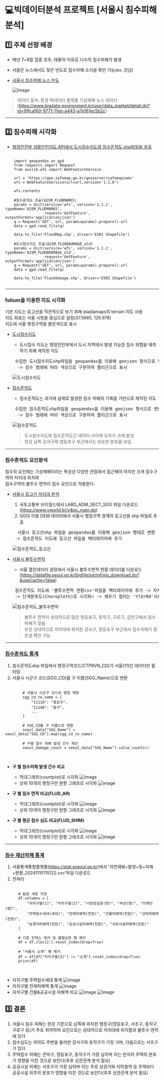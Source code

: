 # 💻빅데이터분석 프로젝트 [서울시 침수피해 분석]

## 1️⃣ 주제 선정 배경
- 매년 7~9월 집중 호우, 태풍의 이유로 다수의 침수피해가 발생
- 서울은 뉴스에서도 잦은 빈도로 침수피해 소식을 확인 가능(ex. 강남)
- [서울시 침수피해 뉴스 빈도](https://github.com/SolarHO/FloodDamage_BigData/blob/main/%ED%99%8D%EC%88%98%ED%94%BC%ED%95%B4_%EB%89%B4%EC%8A%A4_%EB%B9%88%EB%8F%84_%EB%B6%84%EC%84%9D.ipynb)
  
  ![image](https://github.com/user-attachments/assets/bfeb1bcc-c7f6-449d-a884-264b92db0775)

> 데이터 출처: 환경 빅데이터 플랫폼 기상재해 뉴스 데이터<br>(https://www.bigdata-environment.kr/user/data_market/detail.do?id=9ffcaf60-9771-11ee-a443-a7e161ec5b2c)

<hr>

## 2️⃣ 침수피해 시각화

- [행정안전부 생활안전지도 API에서 도시침수지도와 침수흔적도 shp파일을 추출](https://github.com/SolarHO/FloodDamage_BigData/blob/main/%EB%8F%84%EC%8B%9C%EC%B9%A8%EC%88%98%EC%A7%80%EB%8F%84%2C_%EC%B9%A8%EC%88%98%ED%9D%94%EC%A0%81%EB%8F%84_%EB%8D%B0%EC%9D%B4%ED%84%B0_%EC%B6%94%EC%B6%9C.ipynb)
<pre>
  <code>
    import geopandas as gpd
    from requests import Request
    from owslib.wfs import WebFeatureService
    
    url = 'https://geo.safemap.go.kr/geoserver/safemap/wms'
    wfs = WebFeatureService(url=url,version='1.1.0')
    
    wfs.contents
    
    #침수흔적도 추출(A2SM_FLUDMARKS)
    params = dict(service='wfs', version='1.1.1', typeName='A2SM_FLUDMARKS',
                  request='GetFeature', outputFormat='application/json')
    q = Request('GET', url, params=params).prepare().url
    data = gpd.read_file(q)
    
    data.to_file('FloodMap.shp', driver='ESRI Shapefile')
    
    #도시침수지도 추출(A2SM_FLOODDAMAGE_old)
    params = dict(service='wfs', version='1.1.1', typeName='A2SM_FLOODDAMAGE_old',
                  request='GetFeature', outputFormat='application/json')
    q = Request('GET', url, params=params).prepare().url
    data = gpd.read_file(q)
    
    data.to_file('Flooddamage.shp', driver='ESRI Shapefile')
  </code>
</pre>

<hr>

### folium을 이용한 지도 시각화
  기본 지도는 등고선을 직관적으로 보기 위해 stadiamaps의 terrain 지도 사용<br>
  지도 좌표는 서울 시청을 중심으로 설정(37.5665, 126.978)<br>
  지도에 서울 행정구역을 붉은색으로 표시
  
- [도시침수지도](https://github.com/SolarHO/FloodDamage_BigData/tree/main/%EB%8F%84%EC%8B%9C%EC%B9%A8%EC%88%98%EC%A7%80%EB%8F%84)
    - 도시침수 지도는 행정안전부에서 도시 지역에서 발생 가능한 침수 위험을 예측하기 위해 제작된 지도
  <pre> 수집한 도시침수지도shp파일을 geopandas를 이용해 geojson 형식으로 변환 -> geojson파일을 folium을 이용해 지도에 시각화
    -> 침수 범례에 따라 색상으로 구분하여 폴리곤으로 표시
  </pre>
  ![도시침수지도](https://github.com/user-attachments/assets/99016e22-ff16-43c0-85c6-30c430a07d31)
- [침수흔적도](https://github.com/SolarHO/FloodDamage_BigData/tree/main/%EC%B9%A8%EC%88%98%ED%9D%94%EC%A0%81%EB%8F%84)
    - 침수흔적도는 과거에 실제로 발생한 침수 피해의 기록을 기반으로 제작된 지도
  <pre> 수집한 침수흔적도shp파일을 geopandas를 이용해 geojson 형식으로 변환 -> geojson파일을 folium을 이용해 지도에 시각화
    -> 침수 범례에 따라 색상으로 구분하여 폴리곤으로 표시
  </pre>
  ![침수흔적도](https://github.com/user-attachments/assets/855e502c-a7e5-4200-a147-01418c3b0cb0)

  > 도시침수지도와 침수흔적도간 데이터 사이에 오차가 크게 발생  
  > 한강 남쪽 강서구와 영등포구 부근에서는 비슷한 분포를 보임

<hr>

### 침수흔적도 요인분석
  침수의 요인에는 기상재해이라는 특성상 다양한 관점에서 접근해야 하지만 크게 침수구역의 저지대 위치와<br>
  침수구역의 불투수 면적이 침수 요인으로 작용한다.
- [서울시 등고선 저지대 분석](https://github.com/SolarHO/FloodDamage_BigData/tree/main/%EC%B9%A8%EC%88%98%ED%9D%94%EC%A0%81%EB%8F%84)
    1. 국토교통부 브이월드에서 LARD_ADM_SECT_SGG 파일 다운로드 (https://www.vworld.kr/v4po_main.do)
    2. QGIS 이용 DEM 데이터에서 서울시 행정구역 경계의 등고선을 shp 파일로 추출
  <pre>  서울시 등고선shp 파일을 geopandas를 이용해 geojson 형태로 변환<br> -> 침수흔적도 지도에 등고선 파일을 벡터레이어에 추가
  </pre>
  ![침수흔적도_등고선](https://github.com/user-attachments/assets/03fd1f78-c16c-4a79-a794-3ee78595db2a)
- [서울시 불투수면적](https://github.com/SolarHO/FloodDamage_BigData/tree/main/%EC%B9%A8%EC%88%98%ED%9D%94%EC%A0%81%EB%8F%84)
    - 서울 열린데이터 광장에서 서울시 불투수면적 현황 데이터를 다운로드(https://datafile.seoul.go.kr/bigfile/iot/inf/nio_download.do?&useCache=false)
  <pre> 침수흔적도 지도에 '불투수면적 현황csv'파일을 벡터레이어에 추가 -> 자치구별 퍼센트율 사용<br> -> 단계분포도(Choropleth)로 시각화< -> 채우기 컬러는 'YlOrRd'사용
  </pre>
  ![침수흔적도_불투수면적](https://github.com/user-attachments/assets/da2d5608-ab1a-4a20-82b0-dca9bdfbe278)

  >불투수 면적이 상대적으로 많은 영등포구, 동작구, 구로구, 금천구에서 침수피해가 잦음  
  >또한 상대적으로 저지대에 위치한 강서구, 영등포구 부근에서 침수피해가 잦은걸 확인 가능

<hr>

### [침수흔적도 통계](https://github.com/SolarHO/FloodDamage_BigData/blob/main/%EC%B9%A8%EC%88%98%ED%9D%94%EC%A0%81%EB%8F%84/%EC%B9%A8%EC%88%98%ED%9D%94%EC%A0%81%EB%8F%84_%ED%86%B5%EA%B3%84.ipynb)
  1. 침수흔적도shp 파일에서 행정구역코드(CTPRVN_CD)가 서울(11)인 데이터만 필터링
  2. 서울시 시군구 코드(SGG_CD)를 구 이름(SGG_Name)으로 변환
  <pre>
    <code>
        # 서울시 시군구 코드와 명칭 매핑
        sgg_cd_to_name = {
            "11110": "종로구",
            "11140": "중구",
            ...
        }
        
        # SGG_CD를 구 이름으로 변환
        seoul_data["SGG_Name"] = seoul_data["SGG_CD"].map(sgg_cd_to_name)
        
        # 구별 침수 피해 발생 건수 계산
        seoul_damage_count = seoul_data["SGG_Name"].value_counts()
    </code>
  </pre>
  - __구 별 침수피해 발생 건수 비교__
    - 막대그래프(countplot)로 시각화
    ![image](https://github.com/user-attachments/assets/2a552f3b-94c5-404d-89d9-d1b98f7374cc)
    - 상위 10개의 행정구만 원형 그래프로 시각화
    ![image](https://github.com/user-attachments/assets/6f559e2f-f6eb-4bb4-bec1-d042a1cea9e2)

  - __구 별 침수 면적 비교(FLUD_AR)__
    - 막대그래프(countplot)로 시각화
    ![image](https://github.com/user-attachments/assets/00ae501b-f006-4778-866e-dfc16c23e65c)
    - 상위 10개의 행정구만 원형 그래프로 시각화
    ![image](https://github.com/user-attachments/assets/0fb3b705-c595-4ca8-8379-92ab3a3bb8a8)

  - __구 별 평균 침수 심도 비교(FLUD_SHIM)__
    - 막대그래프(countplot)로 시각화
    ![image](https://github.com/user-attachments/assets/20ac1894-434d-4f15-b3a5-564b1cbccc9d)
    - 상위 10개의 행정구만 원형 그래프로 시각화
    ![image](https://github.com/user-attachments/assets/245f9d7a-5aa6-4e0e-8a21-803fc27c3116)

<hr>

### [침수 재산피해 통계](https://github.com/SolarHO/FloodDamage_BigData/blob/main/%EC%84%9C%EC%9A%B8%EC%8B%9C_%EC%B9%A8%EC%88%98_%EC%9E%AC%EC%82%B0%ED%94%BC%ED%95%B4_%ED%86%B5%EA%B3%84.ipynb)
  1. 서울통계통합플랫폼(https://stat.eseoul.go.kr)에서 '자연재해+발생+및+피해+현황_20241110115122.csv'파일 다운로드
  2. 전처리
  <pre>
    <code>
      # 칼럼 새로 지정
      df.columns = [
          "자치구별(1)", "자치구별(2)", "사망및실종(명)", "부상(명)", "이재민(명)",
          "주택침수세대(세대)", "전체피해액(천원)", "건물피해액(천원)", "선박피해액(천원)",
          "농경지피해액(천원)", "공공시설피해액(천원)", "사유시설피해액(천원)"
      ]
      
      # 기존 인덱스 제거 및 불필요한 행 제거
      df = df.iloc[2:].reset_index(drop=True)
      
      # "서울시 소계" 행 제거
      df = df[df["자치구별(2)"] != "소계"].reset_index(drop=True)
      print(df)
    </code>
  </pre>
  - 자치구별 주택침수세대 통계
    ![image](https://github.com/user-attachments/assets/92058a5c-e8ac-471a-9470-0e17a0e0ab3c)
  - 자치구별 전체피해액 통계
    ![image](https://github.com/user-attachments/assets/17027a36-7b04-48f5-ab12-c2acfed46f7b)
  - 자치구별 건물&공공시설 피해액 비교
    ![image](https://github.com/user-attachments/assets/c40f15f3-aaab-406d-a9e4-7710be6cce16)
    ![image](https://github.com/user-attachments/assets/f74af704-2528-4b88-94e8-873bd2cac488)

## 3️⃣ 결론
  1. 서울시 침수 피해는 한강 기준으로 남쪽에 위치한 행정구(영등포구, 서초구, 동작구, 구로구 등)가 주로 취약하며
     요인으로는 상대적으로 저지대에 위치함과 불투수 면적에 있다
  2. 침수심도는 여의도 주변을 둘러싼 강서구와 동작구가 가장 크며, 다음으로는 서초구가 있다
  3. 주택침수 피해는 관악구, 영등포구, 동작구가 가장 심하며 이는 반지하 주택의 분포가 영향을 미친 것으로 보인다(추후 상관관계 분석 필요)
  4. 공공시설 피해는 서초구가 가장 심하며 이는 주로 상권가와 지하철역 등 주택보다 공공시설 위주의 분포가 영향을 미친 것으로 보인다(추후 상관관계 분석 필요)

